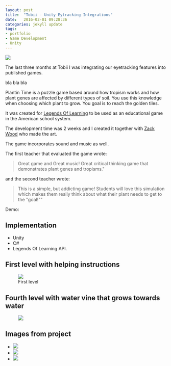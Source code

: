 ```yaml
---
layout: post
title:  "Tobii - Unity Eytracking Integrations"
date:   2016-02-01 09:28:36
categories: jekyll update
tags:
- portfolio
- Game Development
- Unity
---
```


<a href="{{ page.url }}">
  <img src="{{ site.baseurl }}/assets/GameDevelopmentPosts/2_Controls/controller-640.png" />
</a>

The last three months at Tobii I was integrating our eyetracking features into published games.

bla bla bla




Plantin Time is a puzzle game based around how tropism works and how plant genes are affected by different types of soil. You use this knowledge when choosing which plant to grow. You goal is to reach the golden tiles. 

It was created for [Legends Of Learning][LoL] to be used as an educational game in the American school system.

The development time was 2 weeks and I created it together with [Zack Wood][ZackWebPage] who made the art.

The game incorporates sound and music as well.

The first teacher that evaluated the game wrote:
> Great game and Great music! Great critical thinking game that demonstrates plant genes and tropisms."

and the second teacher wrote:

> This is a simple, but addicting game! Students will love this simulation which makes them really think about what their plant needs to get to the "goal!""

Demo:  

## Implementation ##
- Unity
- C#
- Legends Of Learning API.

## First level with helping instructions ##
<figure>
  <img src="{{ site.baseurl }}/assets/portfolio/dimensionshift/livegameplay.gif"/>
  <figcaption> First level </figcaption>
</figure>

## Fourth level with water vine that grows towards water ##
<figure>
  <img src="{{ site.baseurl }}/assets/portfolio/dimensionshift/gameplay.gif"/>
</figure>

## Images from project ##
<div class="postimages">
  <ul>
    <li><a href="{{ site.baseurl }}/assets/portfolio/dimensionshift/Dots.png">
      <img src="{{ site.baseurl }}/assets/portfolio/dimensionshift/Dots.png"/>
    </a>
    </li>
        <li><a href="{{ site.baseurl }}/assets/portfolio/dimensionshift/Rectangles.png">
      <img src="{{ site.baseurl }}/assets/portfolio/dimensionshift/Rectangles.png"/>
    </a>
    </li>
        <li><a href="{{ site.baseurl }}/assets/portfolio/dimensionshift/Cube.png">
      <img src="{{ site.baseurl }}/assets/portfolio/dimensionshift/Cube.png"/>
    </a>
    </li>
  </ul>
</div>

[LoL]: https://www.legendsoflearning.com/
[ZackWebPage]: http://wzackw.com